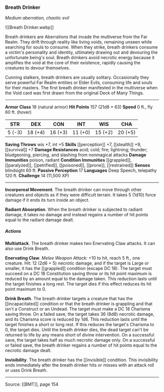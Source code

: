 ### Breath Drinker
_Medium aberration, chaotic evil_

![[Breath Drinker.webp]]

Breath drinkers are Aberrations that invade the multiverse from the Far Realm. They drift through reality like living voids, remaining unseen while searching for souls to consume. When they strike, breath drinkers consume a victim's personality and identity, ultimately drawing out and devouring the unfortunate being's soul. Breath drinkers avoid necrotic energy because it amplifies the void at the core of their existence, rapidly causing the creatures to devour themselves.

Cunning stalkers, breath drinkers are usually solitary. Occasionally they serve powerful Far Realm entities or Elder Evils, consuming life and souls for their masters. The first breath drinker manifested in the multiverse when the Void card was first drawn from the original Deck of Many Things.




---

**Armor Class** 18 (natural armor)
**Hit Points** 157 (21d8 + 63)
**Speed** 0 ft., fly 60 ft. (hover)

| STR     | DEX     | CON     | INT     | WIS     | CHA     |
|---------|---------|---------|---------|---------|---------|
| 5 (-3) | 18 (+4) | 16 (+3) | 11 (+0) | 15 (+2) | 20 (+5) |

**Saving Throws** wis +7, int +5
**Skills** [[perception]] +7, [[stealth]] +9, [[survival]] +7
**Damage Resistances** acid; cold; fire; lightning; thunder; bludgeoning, piercing, and slashing from nonmagical attacks
**Damage Immunities** poison, radiant
**Condition Immunities** [[grappled]], [[paralyzed]], [[petrified]], [[poisoned]], [[prone]], [[restrained]]
**Senses** blindsight 60 ft.
**Passive Perception** 17
**Languages** Deep Speech, telepathy 120 ft.
**Challenge** 14 (11,500 XP)

---

**Incorporeal Movement**. The breath drinker can move through other creatures and objects as if they were difficult terrain. It takes 5 (1d10) force damage if it ends its turn inside an object.

**Radiant Absorption**. When the breath drinker is subjected to radiant damage, it takes no damage and instead regains a number of hit points equal to the radiant damage dealt.

##### Actions
**Multiattack**. The breath drinker makes two Enervating Claw attacks. It can also use Drink Breath.

**Enervating Claw**. _Melee Weapon Attack:_ +10 to hit, reach 5 ft., one creature. Hit: 12 (2d6 + 5) necrotic damage, and if the target is Large or smaller, it has the [[grappled]] condition (escape DC 18). The target must succeed on a DC 18 Constitution saving throw or its hit point maximum is reduced by an amount equal to the damage taken. This reduction lasts until the target finishes a long rest. The target dies if this effect reduces its hit point maximum to 0.

**Drink Breath**. The breath drinker targets a creature that has the [[incapacitated]] condition or that the breath drinker is grappling and that isn't a Construct or an Undead. The target must make a DC 18 Charisma saving throw. On a failed save, the target takes 36 (8d8) necrotic damage, and its Charisma score is reduced by 1d6. This reduction lasts until the target finishes a short or long rest. If this reduces the target's Charisma to 0, the target dies. Until the breath drinker dies, the dead target can't be returned to life by any means short of divine intervention. On a successful save, the target takes half as much necrotic damage only. On a successful or failed save, the breath drinker regains a number of hit points equal to the necrotic damage dealt.

**Invisibility**. The breath drinker has the [[invisible]] condition. This invisibility ends immediately after the breath drinker hits or misses with an attack roll or uses Drink Breath.


---

Source: [[BMT]], page 154